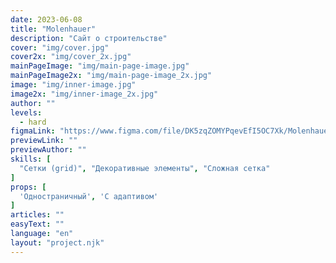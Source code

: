 ```yaml
---
date: 2023-06-08
title: "Molenhauer"
description: "Сайт о строительстве"
cover: "img/cover.jpg"
cover2x: "img/cover_2x.jpg"
mainPageImage: "img/main-page-image.jpg"
mainPageImage2x: "img/main-page-image_2x.jpg"
image: "img/inner-image.jpg"
image2x: "img/inner-image_2x.jpg"
author: ""
levels:
  - hard
figmaLink: "https://www.figma.com/file/DK5zqZOMYPqevEfI5OC7Xk/Molenhauer?type=design&node-id=18%3A38&t=VqxE2NyZyaklPkvl-1"
previewLink: ""
previewAuthor: ""
skills: [
  "Сетки (grid)", "Декоративные элементы", "Сложная сетка"
]
props: [
  'Одностраничный', 'С адаптивом'
]
articles: ""
easyText: ""
language: "en"
layout: "project.njk"
---
```

